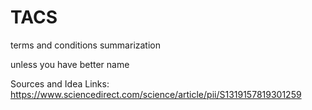 # TACS

terms and conditions summarization

unless you have better name

Sources and Idea Links:
https://www.sciencedirect.com/science/article/pii/S1319157819301259
